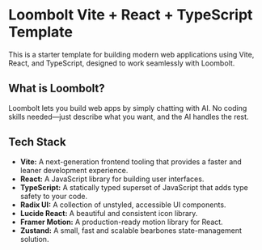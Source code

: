 # Loombolt Vite + React + TypeScript Template

This is a starter template for building modern web applications using Vite, React, and TypeScript, designed to work seamlessly with Loombolt.

## What is Loombolt?

Loombolt lets you build web apps by simply chatting with AI. No coding skills needed—just describe what you want, and the AI handles the rest.

## Tech Stack

*   **Vite:** A next-generation frontend tooling that provides a faster and leaner development experience.
*   **React:** A JavaScript library for building user interfaces.
*   **TypeScript:** A statically typed superset of JavaScript that adds type safety to your code.
*   **Radix UI:** A collection of unstyled, accessible UI components.
*   **Lucide React:** A beautiful and consistent icon library.
*   **Framer Motion:** A production-ready motion library for React.
*   **Zustand:** A small, fast and scalable bearbones state-management solution.
